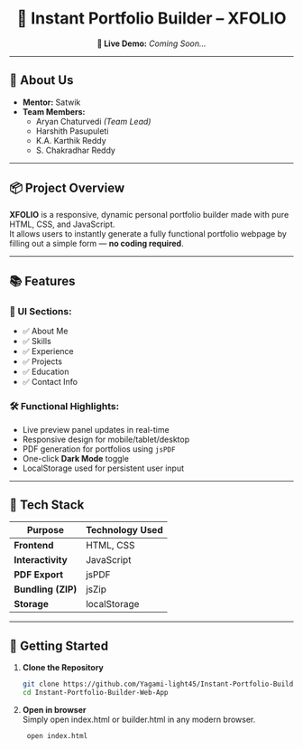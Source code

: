 <h1 align="center">🚀 Instant Portfolio Builder – XFOLIO</h1>



<p align="center">
  <strong>🔗 Live Demo:</strong> <em>Coming Soon...</em>
</p>

---

## 👥 About Us

- **Mentor:** Satwik  
- **Team Members:**
  - Aryan Chaturvedi *(Team Lead)*
  - Harshith Pasupuleti
  - K.A. Karthik Reddy
  - S. Chakradhar Reddy

---

## 📦 Project Overview

**XFOLIO** is a responsive, dynamic personal portfolio builder made with pure HTML, CSS, and JavaScript.  
It allows users to instantly generate a fully functional portfolio webpage by filling out a simple form — **no coding required**.

---

## 📚 Features

### 📄 UI Sections:
- ✅ About Me  
- ✅ Skills  
- ✅ Experience  
- ✅ Projects  
- ✅ Education  
- ✅ Contact Info  

### 🛠️ Functional Highlights:
- Live preview panel updates in real-time
- Responsive design for mobile/tablet/desktop
- PDF generation for portfolios using `jsPDF`
- One-click **Dark Mode** toggle
- LocalStorage used for persistent user input

---

## 🔧 Tech Stack

| Purpose            | Technology Used     |
|--------------------|---------------------|
| **Frontend**       | HTML, CSS  |
| **Interactivity**  | JavaScript |
| **PDF Export**     | jsPDF               |
| **Bundling (ZIP)** | jsZip               |
| **Storage**        | localStorage        |



---

## 🚀 Getting Started

1. **Clone the Repository**
   ```bash
   git clone https://github.com/Yagami-light45/Instant-Portfolio-Builder-Web-App.git
   cd Instant-Portfolio-Builder-Web-App


2. **Open in browser**   
Simply open index.html or builder.html in any modern browser.
   ```bash
    open index.html